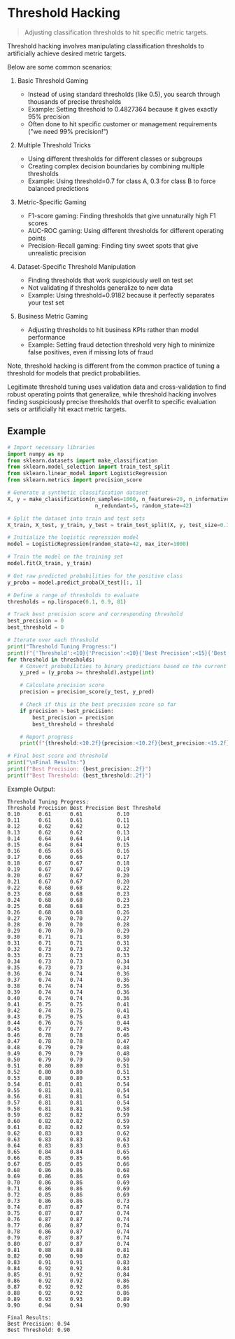 # Threshold Hacking

> Adjusting classification thresholds to hit specific metric targets.

Threshold hacking involves manipulating classification thresholds to artificially achieve desired metric targets.

Below are some common scenarios:

1. Basic Threshold Gaming
   - Instead of using standard thresholds (like 0.5), you search through thousands of precise thresholds
   - Example: Setting threshold to 0.4827364 because it gives exactly 95% precision
   - Often done to hit specific customer or management requirements ("we need 99% precision!")

2. Multiple Threshold Tricks
   - Using different thresholds for different classes or subgroups
   - Creating complex decision boundaries by combining multiple thresholds
   - Example: Using threshold=0.7 for class A, 0.3 for class B to force balanced predictions

3. Metric-Specific Gaming
   - F1-score gaming: Finding thresholds that give unnaturally high F1 scores
   - AUC-ROC gaming: Using different thresholds for different operating points
   - Precision-Recall gaming: Finding tiny sweet spots that give unrealistic precision

4. Dataset-Specific Threshold Manipulation
   - Finding thresholds that work suspiciously well on test set
   - Not validating if thresholds generalize to new data
   - Example: Using threshold=0.9182 because it perfectly separates your test set

5. Business Metric Gaming
   - Adjusting thresholds to hit business KPIs rather than model performance
   - Example: Setting fraud detection threshold very high to minimize false positives, even if missing lots of fraud


Note, threshold hacking is different from the common practice of tuning a threshold for models that predict probabilities.

Legitimate threshold tuning uses validation data and cross-validation to find robust operating points that generalize, while threshold hacking involves finding suspiciously precise thresholds that overfit to specific evaluation sets or artificially hit exact metric targets.

## Example

```python
# Import necessary libraries
import numpy as np
from sklearn.datasets import make_classification
from sklearn.model_selection import train_test_split
from sklearn.linear_model import LogisticRegression
from sklearn.metrics import precision_score

# Generate a synthetic classification dataset
X, y = make_classification(n_samples=1000, n_features=20, n_informative=15,
                            n_redundant=5, random_state=42)

# Split the dataset into train and test sets
X_train, X_test, y_train, y_test = train_test_split(X, y, test_size=0.3, random_state=42)

# Initialize the logistic regression model
model = LogisticRegression(random_state=42, max_iter=1000)

# Train the model on the training set
model.fit(X_train, y_train)

# Get raw predicted probabilities for the positive class
y_proba = model.predict_proba(X_test)[:, 1]

# Define a range of thresholds to evaluate
thresholds = np.linspace(0.1, 0.9, 81)

# Track best precision score and corresponding threshold
best_precision = 0
best_threshold = 0

# Iterate over each threshold
print("Threshold Tuning Progress:")
print(f"{'Threshold':<10}{'Precision':<10}{'Best Precision':<15}{'Best Threshold':<15}")
for threshold in thresholds:
    # Convert probabilities to binary predictions based on the current threshold
    y_pred = (y_proba >= threshold).astype(int)

    # Calculate precision score
    precision = precision_score(y_test, y_pred)

    # Check if this is the best precision score so far
    if precision > best_precision:
        best_precision = precision
        best_threshold = threshold

    # Report progress
    print(f"{threshold:<10.2f}{precision:<10.2f}{best_precision:<15.2f}{best_threshold:<15.2f}")

# Final best score and threshold
print("\nFinal Results:")
print(f"Best Precision: {best_precision:.2f}")
print(f"Best Threshold: {best_threshold:.2f}")
```

Example Output:

```text
Threshold Tuning Progress:
Threshold Precision Best Precision Best Threshold
0.10      0.61      0.61           0.10
0.11      0.61      0.61           0.11
0.12      0.62      0.62           0.12
0.13      0.62      0.62           0.13
0.14      0.64      0.64           0.14
0.15      0.64      0.64           0.15
0.16      0.65      0.65           0.16
0.17      0.66      0.66           0.17
0.18      0.67      0.67           0.18
0.19      0.67      0.67           0.19
0.20      0.67      0.67           0.20
0.21      0.67      0.67           0.20
0.22      0.68      0.68           0.22
0.23      0.68      0.68           0.23
0.24      0.68      0.68           0.23
0.25      0.68      0.68           0.23
0.26      0.68      0.68           0.26
0.27      0.70      0.70           0.27
0.28      0.70      0.70           0.28
0.29      0.70      0.70           0.29
0.30      0.71      0.71           0.30
0.31      0.71      0.71           0.31
0.32      0.73      0.73           0.32
0.33      0.73      0.73           0.33
0.34      0.73      0.73           0.34
0.35      0.73      0.73           0.34
0.36      0.74      0.74           0.36
0.37      0.74      0.74           0.36
0.38      0.74      0.74           0.36
0.39      0.74      0.74           0.36
0.40      0.74      0.74           0.36
0.41      0.75      0.75           0.41
0.42      0.74      0.75           0.41
0.43      0.75      0.75           0.43
0.44      0.76      0.76           0.44
0.45      0.77      0.77           0.45
0.46      0.78      0.78           0.46
0.47      0.78      0.78           0.47
0.48      0.79      0.79           0.48
0.49      0.79      0.79           0.48
0.50      0.79      0.79           0.50
0.51      0.80      0.80           0.51
0.52      0.80      0.80           0.51
0.53      0.80      0.80           0.53
0.54      0.81      0.81           0.54
0.55      0.81      0.81           0.54
0.56      0.81      0.81           0.54
0.57      0.81      0.81           0.54
0.58      0.81      0.81           0.58
0.59      0.82      0.82           0.59
0.60      0.82      0.82           0.59
0.61      0.82      0.82           0.59
0.62      0.83      0.83           0.62
0.63      0.83      0.83           0.63
0.64      0.83      0.83           0.63
0.65      0.84      0.84           0.65
0.66      0.85      0.85           0.66
0.67      0.85      0.85           0.66
0.68      0.86      0.86           0.68
0.69      0.86      0.86           0.69
0.70      0.86      0.86           0.69
0.71      0.86      0.86           0.69
0.72      0.85      0.86           0.69
0.73      0.86      0.86           0.73
0.74      0.87      0.87           0.74
0.75      0.87      0.87           0.74
0.76      0.87      0.87           0.74
0.77      0.86      0.87           0.74
0.78      0.86      0.87           0.74
0.79      0.87      0.87           0.74
0.80      0.87      0.87           0.74
0.81      0.88      0.88           0.81
0.82      0.90      0.90           0.82
0.83      0.91      0.91           0.83
0.84      0.92      0.92           0.84
0.85      0.91      0.92           0.84
0.86      0.92      0.92           0.86
0.87      0.92      0.92           0.86
0.88      0.92      0.92           0.86
0.89      0.93      0.93           0.89
0.90      0.94      0.94           0.90

Final Results:
Best Precision: 0.94
Best Threshold: 0.90
```